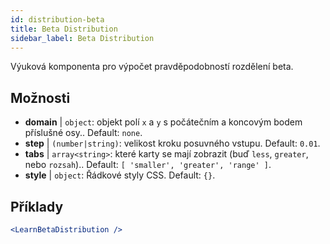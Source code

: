 ```yaml
---
id: distribution-beta
title: Beta Distribution
sidebar_label: Beta Distribution
---
```


Výuková komponenta pro výpočet pravděpodobností rozdělení beta.

## Možnosti

* __domain__ | `object`: objekt polí `x` a `y` s počátečním a koncovým bodem příslušné osy.. Default: `none`.
* __step__ | `(number|string)`: velikost kroku posuvného vstupu. Default: `0.01`.
* __tabs__ | `array<string>`: které karty se mají zobrazit (buď `less`, `greater`, nebo `rozsah`).. Default: `[
  'smaller',
  'greater',
  'range'
]`.
* __style__ | `object`: Řádkové styly CSS. Default: `{}`.


## Příklady

```jsx live
<LearnBetaDistribution />
```

